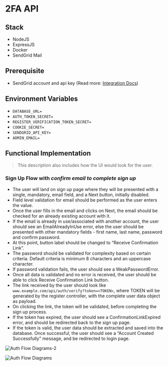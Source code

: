 # 2FA API

## Stack

-   NodeJS
-   ExpressJS
-   Docker
-   SendGrid Mail

## Prerequisite

-   SendGrid account and api key (Read more: [Integration Docs])

## Environment Variables

-   `DATABASE_URL=`
-   `AUTH_TOKEN_SECRET=`
-   `REGISTER_VERIFICATION_TOKEN_SECRET=`
-   `COOKIE_SECRET=`
-   `SENDGRID_API_KEY=`
-   `ADMIN_EMAIL=`

## Functional Implementation

> This description also includes how the UI would look for the user.

### Sign Up Flow with _confirm email to complete sign up_

-   The user will land on sign up page where they will be presented with a single, mandatory, email field, and a Next button, initially disabled.
-   Field level validation for email should be performed as the user enters the value.
-   Once the user fills in the email and clicks on Next, the email should be checked for an already existing account with it.
-   If the email is already in use/associated with another account, the user should see an EmailAlreadyInUse error, else the user should be presented with other mandatory fields - first name, last name, password and confirm password.
-   At this point, button label should be changed to “Receive Confirmation Link”.
-   The password should be validated for complexity based on certain criteria. Default criteria is minimum 8 characters and an uppercase character.
-   If password validation fails, the user should see a WeakPasswordError.
-   Once all data is validated and no error is received, the user should be able to click Receive Confirmation Link button.
-   The link received by the user should look like `www.example.com/api/auth/verify?token=<TOKEN>`, where TOKEN will be generated by the register controller, with the complete user data object as payload.
-   On clicking the link, the token will be validated, before completing the sign up process.
-   If the token has expired, the user should see a ConfirmationLinkExpired error, and should be redirected back to the sign up page.
-   If the token is valid, the user data should be extracted and saved into the database. Once successful, the user should see a “Account Created Successfully” message, and be redirected to login page.

![Auth Flow Diagrams-2](https://github.com/Aakash1103Jha/2fa-api/assets/52240895/d8fdf632-61e8-446a-a621-41f44a850bb3)

![Auth Flow Diagrams](https://github.com/Aakash1103Jha/2fa-api/assets/52240895/4b24d7a3-e492-429a-be1e-b4310d260012)

[Integration Docs]: https://docs.sendgrid.com/for-developers/sending-email/api-getting-started

